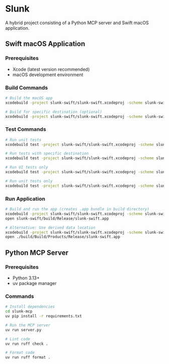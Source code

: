 # Slunk

A hybrid project consisting of a Python MCP server and Swift macOS application.

## Swift macOS Application

### Prerequisites
- Xcode (latest version recommended)
- macOS development environment

### Build Commands

```bash
# Build the macOS app
xcodebuild -project slunk-swift/slunk-swift.xcodeproj -scheme slunk-swift build

# Build for specific destination (optional)
xcodebuild -project slunk-swift/slunk-swift.xcodeproj -scheme slunk-swift -destination "platform=macOS" build
```

### Test Commands

```bash
# Run unit tests
xcodebuild test -project slunk-swift/slunk-swift.xcodeproj -scheme slunk-swift

# Run tests with specific destination
xcodebuild test -project slunk-swift/slunk-swift.xcodeproj -scheme slunk-swift -destination "platform=macOS"

# Run UI tests only
xcodebuild test -project slunk-swift/slunk-swift.xcodeproj -scheme slunk-swift -only-testing:slunk-swiftUITests

# Run unit tests only  
xcodebuild test -project slunk-swift/slunk-swift.xcodeproj -scheme slunk-swift -only-testing:slunk-swiftTests
```

### Run Application

```bash
# Build and run the app (creates .app bundle in build directory)
xcodebuild -project slunk-swift/slunk-swift.xcodeproj -scheme slunk-swift build
open slunk-swift/build/Release/slunk-swift.app

# Alternative: Use derived data location
xcodebuild -project slunk-swift/slunk-swift.xcodeproj -scheme slunk-swift -configuration Release -derivedDataPath ./build build
open ./build/Build/Products/Release/slunk-swift.app
```

## Python MCP Server

### Prerequisites
- Python 3.13+
- uv package manager

### Commands

```bash
# Install dependencies
cd slunk-mcp
uv pip install -r requirements.txt

# Run the MCP server
uv run server.py

# Lint code
uv run ruff check .

# Format code
uv run ruff format .
```